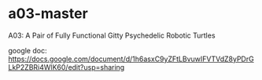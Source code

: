 # a03-master
A03: A Pair of Fully Functional Gitty Psychedelic Robotic Turtles

google doc: https://docs.google.com/document/d/1h6asxC9yZFtLBvuwIFVTVdZ8yPDrGLkP2ZBRi4WlK60/edit?usp=sharing
